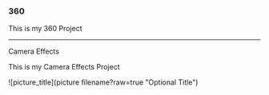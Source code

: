### 360

This is my 360 Project

<script src="//360.vizor.io/scripts/embed.js" data-vizorurl="https://360.vizor.io/embed/v/kv" ></script>

***

Camera Effects

This is my Camera Effects Project

![picture_title](picture filename?raw=true "Optional Title")
